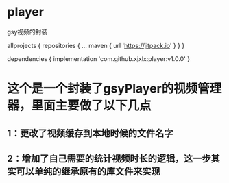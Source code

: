 # player
gsy视频的封装

allprojects {
		repositories {
			...
			maven { url 'https://jitpack.io' }
		}
	}


dependencies {
	        implementation 'com.github.xjxlx:player:v1.0.0'
	}

# 这个是一个封装了gsyPlayer的视频管理器，里面主要做了以下几点
## 1：更改了视频缓存到本地时候的文件名字
## 2：增加了自己需要的统计视频时长的逻辑，这一步其实可以单纯的继承原有的库文件来实现